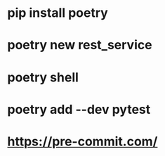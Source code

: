 # pip install poetry
# poetry new rest_service
# poetry shell
# poetry add --dev pytest
# https://pre-commit.com/